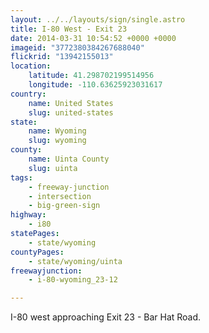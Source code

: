 ```yaml
---
layout: ../../layouts/sign/single.astro
title: I-80 West - Exit 23
date: 2014-03-31 10:54:52 +0000 +0000
imageid: "3772380384267688040"
flickrid: "13942155013"
location:
    latitude: 41.298702199514956
    longitude: -110.63625923031617
country:
    name: United States
    slug: united-states
state:
    name: Wyoming
    slug: wyoming
county:
    name: Uinta County
    slug: uinta
tags:
    - freeway-junction
    - intersection
    - big-green-sign
highway:
    - i80
statePages:
    - state/wyoming
countyPages:
    - state/wyoming/uinta
freewayjunction:
    - i-80-wyoming_23-12

---
```

I-80 west approaching Exit 23 - Bar Hat Road.